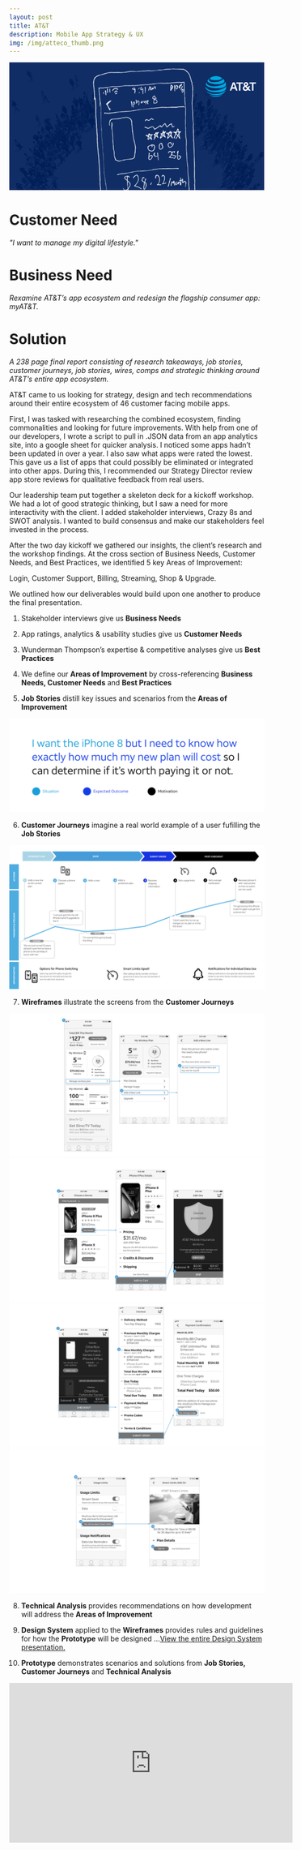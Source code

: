 ```yaml
---
layout: post
title: AT&T
description: Mobile App Strategy & UX
img: /img/atteco_thumb.png
---
```


<img class="img_scale" src="/img/atteco_cover.png"/>

# Customer Need
*"I want to manage my digital lifestyle."*

# Business Need
*Rexamine AT&T’s app ecosystem and redesign the flagship consumer app: myAT&T.*

# Solution
*A 238 page final report consisting of research takeaways, job stories, customer journeys, job stories, wires, comps and strategic thinking around AT&T’s entire app ecosystem.*

AT&T came to us looking for strategy, design and tech recommendations around their entire ecosystem of 46 customer facing mobile apps.

First, I was tasked with researching the combined ecosystem, finding commonalities and looking for future improvements. With help from one of our developers, I wrote a script to pull in .JSON data from an app analytics site, into a google sheet for quicker analysis. I noticed some apps hadn’t been updated in over a year. I also saw what apps were rated the lowest. This gave us a list of apps that could possibly be eliminated or integrated into other apps. During this, I recommended our Strategy Director review app store reviews for qualitative feedback from real users.

Our leadership team put together a skeleton deck for a kickoff workshop. We had a lot of good strategic thinking, but I saw a need for more interactivity with the client. I added stakeholder interviews, Crazy 8s and SWOT analysis. I wanted to build consensus and make our stakeholders feel invested in the process.

After the two day kickoff we gathered our insights, the client’s research and the workshop findings. At the cross section of Business Needs, Customer Needs, and Best Practices, we identified 5 key Areas of Improvement:

Login, Customer Support, Billing, Streaming, Shop & Upgrade.

We outlined how our deliverables would build upon one another to produce the final presentation.

1. Stakeholder interviews give us **Business Needs**

2. App ratings, analytics & usability studies give us **Customer Needs**

3. Wunderman Thompson’s expertise & competitive analyses give us **Best Practices**

4. We define our **Areas of Improvement** by cross-referencing **Business Needs, Customer Needs** and **Best Practices**

5. **Job Stories** distill key issues and scenarios from the **Areas of Improvement**
<img class="img_scale" src="/img/jobstory.png"/>

6. **Customer Journeys** imagine a real world example of a user fufilling the **Job Stories**
<img class="img_scale" src="/img/journey.png"/>

7. **Wireframes** illustrate the screens from the **Customer Journeys**
<img class="img_scale" src="/img/wire001.png"/>
<img class="img_scale" src="/img/wire002.png"/>
<img class="img_scale" src="/img/wire003.png"/>
<img class="img_scale" src="/img/wire004.png"/>

8. **Technical Analysis** provides recommendations on how development will address the **Areas of Improvement**

9. **Design System** applied to the **Wireframes** provides rules and guidelines for how the **Prototype** will be designed
...<a href="img/blueprint_ds.pdf" target="_blank">View the entire Design System presentation.</a>

10. **Prototype** demonstrates scenarios and solutions from **Job Stories, Customer Journeys** and **Technical Analysis**
<div class="video-container">
<iframe width="560" height="315" src="https://www.youtube.com/embed/0IOIfL3hMBs" frameborder="0" allow="accelerometer; autoplay; encrypted-media; gyroscope; picture-in-picture" allowfullscreen=""></iframe>
</div>




